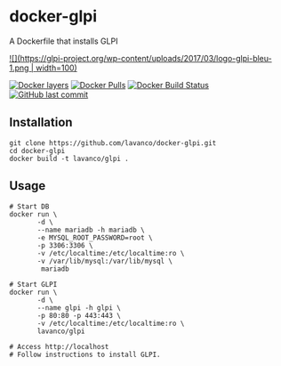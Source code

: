 # docker-glpi
A Dockerfile that installs GLPI

[![](https://glpi-project.org/wp-content/uploads/2017/03/logo-glpi-bleu-1.png | width=100)](https://glpi-project.org/) 

[![Docker layers](https://images.microbadger.com/badges/image/lavanco/glpi.svg)](https://microbadger.com/images/lavanco/glpi) [![Docker Pulls](https://img.shields.io/docker/pulls/lavanco/glpi.svg)](https://hub.docker.com/r/lavanco/glpi/) [![Docker Build Status](https://img.shields.io/docker/build/lavanco/glpi.svg)](https://hub.docker.com/r/lavanco/glpi/) [![GitHub last commit](https://img.shields.io/github/last-commit/lavanco/docker-glpi.svg)](https://github.com/lavanco/docker-glpi)

## Installation

```
git clone https://github.com/lavanco/docker-glpi.git
cd docker-glpi
docker build -t lavanco/glpi .
```

## Usage

```
# Start DB
docker run \
       -d \
       --name mariadb -h mariadb \
       -e MYSQL_ROOT_PASSWORD=root \
       -p 3306:3306 \
       -v /etc/localtime:/etc/localtime:ro \
       -v /var/lib/mysql:/var/lib/mysql \
        mariadb

# Start GLPI
docker run \
       -d \
       --name glpi -h glpi \
       -p 80:80 -p 443:443 \
       -v /etc/localtime:/etc/localtime:ro \
       lavanco/glpi

# Access http://localhost
# Follow instructions to install GLPI.
```
